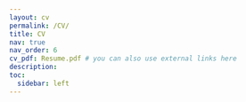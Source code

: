 ```yaml
---
layout: cv
permalink: /CV/
title: CV
nav: true
nav_order: 6
cv_pdf: Resume.pdf # you can also use external links here
description: 
toc:
  sidebar: left
---
```


